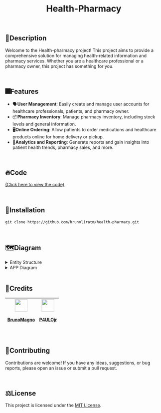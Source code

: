 <h1 align="center">Health-Pharmacy </h1>

</br>

## 	:page_with_curl:Description

Welcome to the Health-pharmacy project! This project aims to provide a comprehensive solution for managing health-related information and pharmacy services. Whether you are a healthcare professional or a pharmacy owner, this project has something for you.

</br>

## :fireworks:Features

- :speaking_head:**User Management**: Easily create and manage user accounts for healthcare professionals, patients, and pharmacy owner.
- :package:**Pharmacy Inventory**: Manage pharmacy inventory, including stock levels and general information.
- :desktop_computer:**Online Ordering**: Allow patients to order medications and healthcare products online for home delivery or pickup.
- :loudspeaker:**Analytics and Reporting**: Generate reports and gain insights into patient health trends, pharmacy sales, and more.

</br>

## :fire:Code 
<p><a href="health-pharmacy/src">(Click here to view the code)</a></p>

</br>

## :open_file_folder:Installation

```shell
git clone https://github.com/brunoliratm/health-pharmacy.git
```

</br>


## :world_map:Diagram
<details>
  <summary>Entity Structure</summary>
  
  ![Project1](images/estrutura.png)
</details>
<details>
  <summary>APP Diagram</summary>
  
  ![Project2](images/diagrama.png)
</details>
</br>

## :zombie:Credits

| <a href="https://github.com/brunoliratm"><img src="https://avatars.githubusercontent.com/u/114788642?v=4" float="left" width="40px" height=40px><p>BrunoMagno</p></a> | <a href="https://github.com/P4UL0Jr"><img src="https://avatars.githubusercontent.com/u/127964717?v=4" float="left" width="40px" height="40px"><p>P4ULOjr</p></a> |
| --- | --- |

</br>

## :handshake:Contributing

Contributions are welcome! If you have any ideas, suggestions, or bug reports, please open an issue or submit a pull request.

</br>

## :balance_scale:License

This project is licensed under the [MIT License](LICENSE).

